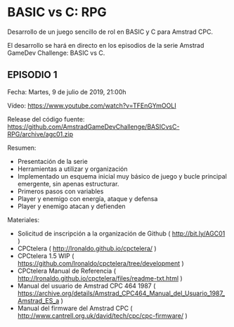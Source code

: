 # BASIC vs C: RPG

Desarrollo de un juego sencillo de rol en BASIC y C para Amstrad CPC. 

El desarrollo se hará en directo en los episodios de la serie Amstrad GameDev Challenge: BASIC vs C. 

## EPISODIO 1

Fecha: Martes, 9 de julio de 2019, 21:00h

Vídeo: https://www.youtube.com/watch?v=TFEnGYmOOLI

Release del código fuente: https://github.com/AmstradGameDevChallenge/BASICvsC-RPG/archive/agc01.zip

Resumen:
- Presentación de la serie
- Herramientas a utilizar y organización
- Implementado un esquema inicial muy básico de juego y bucle principal emergente, sin apenas estructurar.
- Primeros pasos con variables
- Player y enemigo con energía, ataque y defensa
- Player y enemigo atacan y defienden

Materiales:
- Solicitud de inscripción a la organización de Github ( http://bit.ly/AGC01 )
- CPCtelera ( http://lronaldo.github.io/cpctelera/ )
- CPCtelera 1.5 WIP ( https://github.com/lronaldo/cpctelera/tree/development )
- CPCtelera Manual de Referencia ( http://lronaldo.github.io/cpctelera/files/readme-txt.html )
- Manual del usuario de Amstrad CPC 464 1987 ( https://archive.org/details/Amstrad_CPC464_Manual_del_Usuario_1987_Amstrad_ES_a )
- Manual del firmware del Amstrad CPC ( http://www.cantrell.org.uk/david/tech/cpc/cpc-firmware/ )
